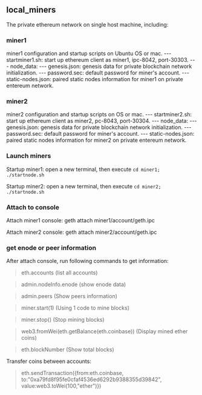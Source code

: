## local_miners
The private ethereum network on single host machine, including:

### miner1
miner1 configuration and startup scripts on Ubuntu OS or mac. 
--- startminer1.sh: start up ethereum client as miner1, ipc-8042, port-30303.
--- node_data:
	--- genesis.json: genesis data for private blockchain network initialization.
	--- password.sec: default password for miner's account.
	--- static-nodes.json: paired static nodes information for miner1 on private entereum network.

### miner2
miner2 configuration and startup scripts on OS or mac. 
--- startminer2.sh: start up ethereum client as miner2, pc-8043, port-30304.
--- node_data:
	--- genesis.json: genesis data for private blockchain network initialization.
	--- password.sec: default password for miner's account.
	--- static-nodes.json: paired static nodes information for miner2 on private entereum network.

### Launch miners
Startup miner1: open a new terminal, then execute `cd miner1; ./startnode.sh`

Startup miner2: open a new terminal, then execute `cd miner2; ./startnode.sh`

### Attach to console
Attach miner1 console: geth attach miner1/account/geth.ipc

Attach miner2 console: geth attach miner2/account/geth.ipc

### get enode or peer information
After attach console, run following commands to get information:

> eth.accounts									(list all accounts)

> admin.nodeInfo.enode							(show enode data)

> admin.peers									(Show peers information)

> miner.start(1)								(Using 1 code to mine blocks)

> miner.stop()									(Stop mining blocks)

> web3.fromWei(eth.getBalance(eth.coinbase))	(Display mined ether coins)

> eth.blockNumber								(Show total blocks)

Transfer coins between accounts:
> eth.sendTransaction({from:eth.coinbase, to:"0xa79fd8f95fe0cfaf4536ed6292b9388355d39842", value:web3.toWei(100,"ether")})

